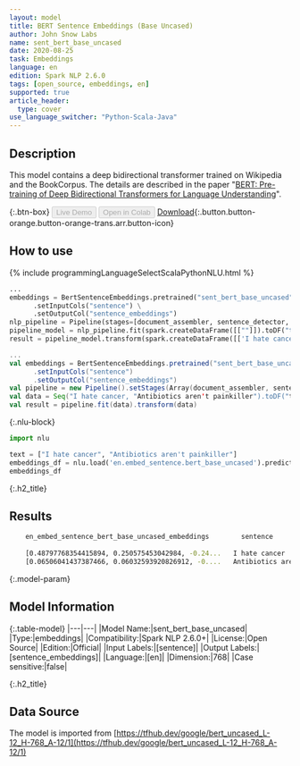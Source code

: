```yaml
---
layout: model
title: BERT Sentence Embeddings (Base Uncased)
author: John Snow Labs
name: sent_bert_base_uncased
date: 2020-08-25
task: Embeddings
language: en
edition: Spark NLP 2.6.0
tags: [open_source, embeddings, en]
supported: true
article_header:
  type: cover
use_language_switcher: "Python-Scala-Java"
---
```


## Description
This model contains a deep bidirectional transformer trained on Wikipedia and the BookCorpus. The details are described in the paper "[BERT: Pre-training of Deep Bidirectional Transformers for Language Understanding](https://arxiv.org/abs/1810.04805)".

{:.btn-box}
<button class="button button-orange" disabled>Live Demo</button>
<button class="button button-orange" disabled>Open in Colab</button>
[Download](https://s3.amazonaws.com/auxdata.johnsnowlabs.com/public/models/sent_bert_base_uncased_en_2.6.0_2.4_1598346203624.zip){:.button.button-orange.button-orange-trans.arr.button-icon}

## How to use

<div class="tabs-box" markdown="1">

{% include programmingLanguageSelectScalaPythonNLU.html %}

```python
...
embeddings = BertSentenceEmbeddings.pretrained("sent_bert_base_uncased", "en") \
      .setInputCols("sentence") \
      .setOutputCol("sentence_embeddings")
nlp_pipeline = Pipeline(stages=[document_assembler, sentence_detector, embeddings])
pipeline_model = nlp_pipeline.fit(spark.createDataFrame([[""]]).toDF("text"))
result = pipeline_model.transform(spark.createDataFrame([['I hate cancer', "Antibiotics aren't painkiller"]], ["text"]))
```

```scala
...
val embeddings = BertSentenceEmbeddings.pretrained("sent_bert_base_uncased", "en")
      .setInputCols("sentence")
      .setOutputCol("sentence_embeddings")
val pipeline = new Pipeline().setStages(Array(document_assembler, sentence_detector, embeddings))
val data = Seq("I hate cancer, "Antibiotics aren't painkiller").toDF("text")
val result = pipeline.fit(data).transform(data)
```

{:.nlu-block}
```python
import nlu

text = ["I hate cancer", "Antibiotics aren't painkiller"]
embeddings_df = nlu.load('en.embed_sentence.bert_base_uncased').predict(text, output_level='sentence')
embeddings_df
```

</div>

{:.h2_title}
## Results
```bash
	en_embed_sentence_bert_base_uncased_embeddings 	      sentence
		
 	[0.48797768354415894, 0.250575453042984, -0.24... 	I hate cancer
 	[0.06506041437387466, 0.06032593920826912, -0.... 	Antibiotics aren't painkiller
```

{:.model-param}
## Model Information

{:.table-model}
|---|---|
|Model Name:|sent_bert_base_uncased|
|Type:|embeddings|
|Compatibility:|Spark NLP 2.6.0+|
|License:|Open Source|
|Edition:|Official|
|Input Labels:|[sentence]|
|Output Labels:|[sentence_embeddings]|
|Language:|[en]|
|Dimension:|768|
|Case sensitive:|false|

{:.h2_title}
## Data Source
The model is imported from [https://tfhub.dev/google/bert_uncased_L-12_H-768_A-12/1](https://tfhub.dev/google/bert_uncased_L-12_H-768_A-12/1)
